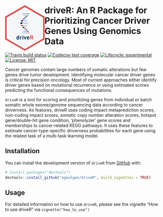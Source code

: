 
<!-- README.md is generated from README.Rmd. Please edit that file -->

# <img src="https://github.com/egeulgen/driveR/blob/master/inst/extdata/driveR_logo.png?raw=true" align="left" height=150/> driveR: An R Package for Prioritizing Cancer Driver Genes Using Genomics Data

<!-- badges: start -->

[![Travis build
status](https://travis-ci.com/egeulgen/driveR.svg?branch=master)](https://travis-ci.com/egeulgen/driveR)
[![Codecov test
coverage](https://codecov.io/gh/egeulgen/driveR/branch/master/graph/badge.svg)](https://codecov.io/gh/egeulgen/driveR?branch=master)
[![Lifecycle:
experimental](https://img.shields.io/badge/lifecycle-experimental-orange.svg)](https://www.tidyverse.org/lifecycle/#experimental)
[![License:
MIT](https://img.shields.io/badge/License-MIT-yellow.svg)](https://opensource.org/licenses/MIT)
<!-- badges: end -->

Cancer genomes contain large numbers of somatic alterations but few
genes drive tumor development. Identifying molecular cancer driver genes
is critical for precision oncology. Most of current approaches either
identify driver genes based on mutational recurrence or using estimated
scores predicting the functional consequences of mutations.

`driveR` is a tool for scoring and prioritizing genes from individual or
batch somatic whole exome/genome sequencing data according to cancer
driverness. As features, driveR uses coding impact metaprediction
scores, non-coding impact scores, somatic copy number alteration scores,
hotspot gene/double-hit gene condition, ‘phenolyzer’ gene scores and
memberships to cancer-related KEGG pathways. It uses these features to
estimate cancer-type-specific driverness probabilities for each gene
using the related task of a multi-task learning model.

## Installation

You can install the development version of `driveR` from
[GitHub](https://github.com/) with:

``` r
# install.packages("devtools")
devtools::install_github("egeulgen/driveR", build_vignettes = TRUE)
```

## Usage

For detailed information on how to use `driveR`, please see the vignette
“How to use driveR” via `vignette("how_to_use")`
